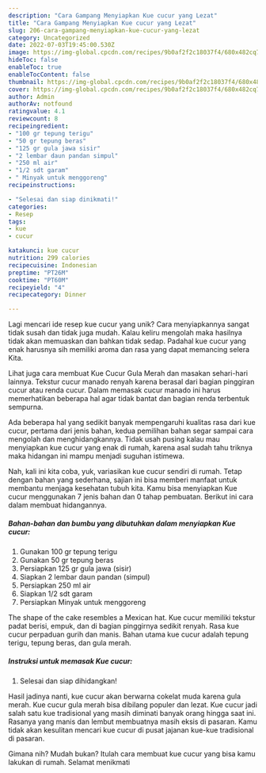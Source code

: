 ```yaml
---
description: "Cara Gampang Menyiapkan Kue cucur yang Lezat"
title: "Cara Gampang Menyiapkan Kue cucur yang Lezat"
slug: 206-cara-gampang-menyiapkan-kue-cucur-yang-lezat
category: Uncategorized
date: 2022-07-03T19:45:00.530Z
image: https://img-global.cpcdn.com/recipes/9b0af2f2c18037f4/680x482cq70/kue-cucur-foto-resep-utama.jpg
hideToc: false
enableToc: true
enableTocContent: false
thumbnail: https://img-global.cpcdn.com/recipes/9b0af2f2c18037f4/680x482cq70/kue-cucur-foto-resep-utama.jpg
cover: https://img-global.cpcdn.com/recipes/9b0af2f2c18037f4/680x482cq70/kue-cucur-foto-resep-utama.jpg
author: Admin
authorAv: notfound
ratingvalue: 4.1
reviewcount: 8
recipeingredient:
- "100 gr tepung terigu"
- "50 gr tepung beras"
- "125 gr gula jawa sisir"
- "2 lembar daun pandan simpul"
- "250 ml air"
- "1/2 sdt garam"
- " Minyak untuk menggoreng"
recipeinstructions:

- "Selesai dan siap dinikmati!"
categories:
- Resep
tags:
- kue
- cucur

katakunci: kue cucur 
nutrition: 299 calories
recipecuisine: Indonesian
preptime: "PT26M"
cooktime: "PT60M"
recipeyield: "4"
recipecategory: Dinner

---
```





Lagi mencari ide resep kue cucur yang unik? Cara menyiapkannya sangat tidak susah dan tidak juga mudah. Kalau keliru mengolah maka hasilnya tidak akan memuaskan dan bahkan tidak sedap. Padahal kue cucur yang enak harusnya sih memiliki aroma dan rasa yang dapat memancing selera Kita.





Lihat juga cara membuat Kue Cucur Gula Merah dan masakan sehari-hari lainnya. Tekstur cucur manado renyah karena berasal dari bagian pinggiran cucur atau renda cucur. Dalam memasak cucur manado ini harus memerhatikan beberapa hal agar tidak bantat dan bagian renda terbentuk sempurna.

Ada beberapa hal yang sedikit banyak mempengaruhi kualitas rasa dari kue cucur, pertama dari jenis bahan, kedua pemilihan bahan segar sampai cara mengolah dan menghidangkannya. Tidak usah pusing kalau mau menyiapkan kue cucur yang enak di rumah, karena asal sudah tahu triknya maka hidangan ini mampu menjadi suguhan istimewa.






Nah, kali ini kita coba, yuk, variasikan kue cucur sendiri di rumah. Tetap dengan bahan yang sederhana, sajian ini bisa memberi manfaat untuk membantu menjaga kesehatan tubuh kita. Kamu bisa menyiapkan Kue cucur menggunakan 7 jenis bahan dan 0 tahap pembuatan. Berikut ini cara dalam membuat hidangannya.

<!--inarticleads1-->

##### Bahan-bahan dan bumbu yang dibutuhkan dalam menyiapkan Kue cucur:

1. Gunakan 100 gr tepung terigu
1. Gunakan 50 gr tepung beras
1. Persiapkan 125 gr gula jawa (sisir)
1. Siapkan 2 lembar daun pandan (simpul)
1. Persiapkan 250 ml air
1. Siapkan 1/2 sdt garam
1. Persiapkan  Minyak untuk menggoreng


The shape of the cake resembles a Mexican hat. Kue cucur memiliki tekstur padat berisi, empuk, dan di bagian pinggirnya sedikit renyah. Rasa kue cucur perpaduan gurih dan manis. Bahan utama kue cucur adalah tepung terigu, tepung beras, dan gula merah. 

<!--inarticleads2-->

##### Instruksi untuk memasak Kue cucur:


1. Selesai dan siap dihidangkan!

Hasil jadinya nanti, kue cucur akan berwarna cokelat muda karena gula merah. Kue cucur gula merah bisa dibilang populer dan lezat. Kue cucur jadi salah satu kue tradisional yang masih diminati banyak orang hingga saat ini. Rasanya yang manis dan lembut membuatnya masih eksis di pasaran. Kamu tidak akan kesulitan mencari kue cucur di pusat jajanan kue-kue tradisional di pasaran. 

Gimana nih? Mudah bukan? Itulah cara membuat kue cucur yang bisa kamu lakukan di rumah. Selamat menikmati
